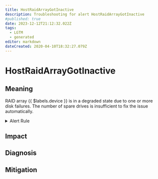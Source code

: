```yaml
---
title: HostRaidArrayGotInactive
description: Troubleshooting for alert HostRaidArrayGotInactive
#published: true
date: 2023-12-12T21:12:32.022Z
tags: 
  - LGTM
  - generated
editor: markdown
dateCreated: 2020-04-10T18:32:27.079Z
---
```


# HostRaidArrayGotInactive

## Meaning
[//]: # "Short paragraph that explains what the alert means"
RAID array {{ $labels.device }} is in a degraded state due to one or more disk failures. The number of spare drives is insufficient to fix the issue automatically.

<details>
  <summary>Alert Rule</summary>

{{% rule "host-and-hardware/node-exporter.yml" "HostRaidArrayGotInactive" %}}

<!-- Rule when generated

```yaml
alert: HostRaidArrayGotInactive
expr: (node_md_state{state="inactive"} > 0) * on(instance) group_left (nodename) node_uname_info{nodename=~".+"}
for: 0m
labels:
    severity: critical
annotations:
    summary: Host RAID array got inactive (instance {{ $labels.instance }})
    description: |-
        RAID array {{ $labels.device }} is in a degraded state due to one or more disk failures. The number of spare drives is insufficient to fix the issue automatically.
          VALUE = {{ $value }}
          LABELS = {{ $labels }}
    runbook: https://github.com/srerun/prometheus-alerts/blob/main/content/runbooks/node-exporter/HostRaidArrayGotInactive.md

```

-->

</details>


## Impact
[//]: # "What could / will happen if the alert is not addressed"



## Diagnosis
[//]: # "Steps to take to identify the cause of the problem"



## Mitigation
[//]: # "The steps necessary to resolve the alert"
